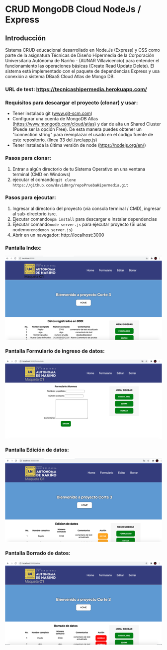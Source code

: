 # CRUD MongoDB Cloud NodeJs / Express


## Introducción
Sistema CRUD educacional desarrollado en Node.Js (Express) y CSS como parte de la asignatura Técnicas de Diseño Hipermedia de la Corporación Universitaria Autónoma de Nariño - (AUNAR Villavicencio) para entender el funcionamiento las operaciones básicas (Create Read Update Delete). El sistema está implementado con el paquete de dependencias Express y usa conexión a sistema DBaaS Cloud Atlas de Mongo DB.

### URL de test: https://tecnicashipermedia.herokuapp.com/

### Requisitos para descargar el proyecto (clonar) y usar:
- Tener instalado git (www.git-scm.com)
- Configurar una cuenta de MongoDB Atlas (https://www.mongodb.com/cloud/atlas) y dar de alta un Shared Cluster (Puede ser la opción Free). De esta manera puedes obtener un "connection string" para reemplazar el usado en el código fuente de este repositorio. (línea 33 del /src/app.js)
- Tener instalada la última versión de node (https://nodejs.org/en/)

### Pasos para clonar:
1. Entrar a algún directorio de tu Sistema Operativo en una ventana terminal (CMD en Windows)
2. ejecutar el comando:```git clone https://github.com/davidmrg/repoPruebaHipermedia.git```

### Pasos para ejecutar:
1. Ingresar al directorio del proyecto (vía consola terminal / CMD), ingresar al sub-directorio /src.
2. Ejecutar comando```npm install``` para descargar e instalar dependencias
3. Ejecutar comando```node server.js``` para ejecutar proyecto (Si usas nodemon:```nodemon server.js```)
3. Abrir en un navegador: http://localhost:3000


### Pantalla Index:
![](public/assets/images/screen4.png)

### Pantalla Formulario de ingreso de datos:
![](public/assets/images/screen3.png)

### Pantalla Edición de datos:
![](public/assets/images/screen2.png)

### Pantalla Borrado de datos:
![](public/assets/images/screen1.png)
